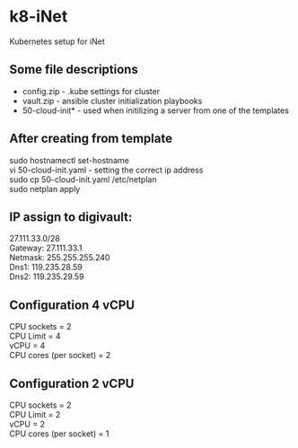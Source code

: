 # k8-iNet
Kubernetes setup for iNet

## Some file descriptions
- config.zip - .kube settings for cluster
- vault.zip - ansible cluster initialization playbooks
- 50-cloud-init* - used when initilizing a server from one of the templates

## After creating from template
sudo hostnamectl set-hostname <correct host name><BR>
vi 50-cloud-init.yaml - setting the correct ip address<BR>
sudo cp 50-cloud-init.yaml /etc/netplan<BR>
sudo netplan apply<BR>

## IP assign to digivault:
27.111.33.0/28<BR>
Gateway: 27.111.33.1<BR>
Netmask: 255.255.255.240<BR>
Dns1: 119.235.28.59<BR>
Dns2: 119.235.29.59<BR>

## Configuration 4 vCPU
CPU sockets = 2<BR>
CPU Limit = 4<BR>
vCPU = 4<BR>
CPU cores (per socket)  = 2<BR>

## Configuration 2 vCPU
CPU sockets = 2<BR>
CPU Limit = 2<BR>
vCPU = 2<BR>
CPU cores (per socket)  = 1<BR>

